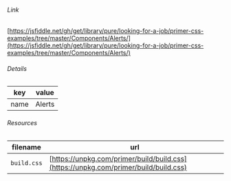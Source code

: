 <!--
https://pypi.org/project/jsfiddle-readme/
-->


###### Link
[https://jsfiddle.net/gh/get/library/pure/looking-for-a-job/primer-css-examples/tree/master/Components/Alerts/](https://jsfiddle.net/gh/get/library/pure/looking-for-a-job/primer-css-examples/tree/master/Components/Alerts/)

###### Details
key|value
-|-
name|Alerts

###### Resources
filename|url
-|-
`build.css`|[https://unpkg.com/primer/build/build.css](https://unpkg.com/primer/build/build.css)